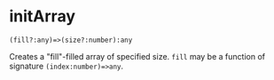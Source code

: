 # initArray

`(fill?:any)=>(size?:number):any`

Creates a "fill"-filled array of specified size. `fill` may be a function of signature `(index:number)=>any`.